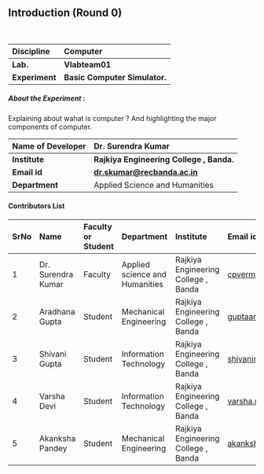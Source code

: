 ## Introduction (Round 0)

<br>

<b>Discipline | <b>Computer
:--|:--|
<b> Lab. | <b>Vlabteam01
<b> Experiment|     <b>Basic Computer Simulator.



<h5> About the Experiment : </h5>
Explaining about wahat is computer ? And highlighting the major components of computer.

<b>Name of Developer | <b> Dr. Surendra Kumar
:--|:--|
<b> Institute | <b> Rajkiya Engineering College , Banda.
<b> Email id|     <b> dr.skumar@recbanda.ac.in
<b> Department | Applied Science and Humanities

#### Contributors List

SrNo | Name | Faculty or Student | Department| Institute | Email id
:--|:--|:--|:--|:--|:--|
1 |  Dr. Surendra Kumar | Faculty | Applied science and Humanities |Rajkiya Engineering College , Banda   |cpvermaaith2007@gmail.com 
2 | Aradhana Gupta | Student | Mechanical Engineering | Rajkiya Engineering College , Banda  |guptaaradhana84@gmail.com
3 | Shivani Gupta | Student |  Information Technology | Rajkiya Engineering College , Banda |shivanirim154@gmail.com
4 | Varsha Devi  | Student |  Information Technology    | Rajkiya Engineering College , Banda |varsha.rdgv@gmail.com
5 |Akanksha Pandey  | Student |  Mechanical Engineering |Rajkiya Engineering College , Banda |akankshapandey200121@gmail.com


<br>

